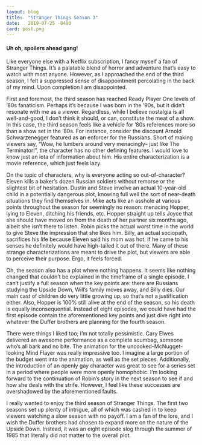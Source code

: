 ```yaml
---
layout: blog
title:  "Stranger Things Season 3"
date:   2019-07-25 -0400
card: post.png
---
```


#### **Uh oh, spoilers ahead gang!**

Like everyone else with a Netflix subscription, I fancy myself a fan of Stranger Things. It’s a palatable blend of horror and adventure that’s easy to watch with most anyone. However, as I approached the end of the third season, I felt a suppressed sense of disappointment percolating in the back of my mind. Upon completion I am disappointed.

First and foremost, the third season has reached Ready Player One levels of ’80s fanaticism. Perhaps it’s because I was born in the ’90s, but it didn’t resonate with me as a viewer. Regardless, while I believe nostalgia is all well-and-good, I don’t think it should, or can, constitute the meat of a show. In this case, the third season feels like a vehicle for ’80s references more so than a show set in the ’80s. For instance, consider the discount Arnold Schwarzenegger featured as an enforcer for the Russians. Short of making viewers say, “Wow, he lumbers around very menacingly– just like The Terminator!”, the character has no other defining features. I would love to know just an iota of information about him. His entire characterization is a movie reference, which just feels lazy.

On the topic of characters, why is everyone acting so out-of-character? Eleven kills a baker’s dozen Russian soldiers without remorse or the slightest bit of hesitation. Dustin and Steve involve an actual 10-year-old child in a potentially dangerous plot, knowing full well the sort of near-death situations they find themselves in. Mike acts like an asshole at various points throughout the season for seemingly no reason: menacing Hopper, lying to Eleven, ditching his friends, etc. Hopper straight up tells Joyce that she should have moved on from the death of her partner six months ago, albeit she isn’t there to listen. Robin picks the actual worst time in the world to give Steve the impression that she likes him. Billy, an actual sociopath, sacrifices his life because Eleven said his mom was hot. If he came to his senses he definitely would have high-tailed it out of there. Many of these strange characterizations are meant to drive the plot, but viewers are able to perceive their purpose. Ergo, it feels forced.

Oh, the season also has a plot where nothing happens. It seems like nothing changed that couldn’t be explained in the timeframe of a single episode. I can’t justify a full season when the key points are: there are Russians studying the Upside Down, Will’s family moves away, and Billy dies. Our main cast of children do very little growing up, so that’s not a justification either. Also, Hopper is 100% still alive at the end of the season, so his death is equally inconsequential. Instead of eight episodes, we could have had the first episode contain the aforementioned key points and just dive right into whatever the Duffer brothers are planning for the fourth season.

There were things I liked too; I’m not totally pessimistic. Cary Elwes delivered an awesome performance as a complete scumbag, someone who’s all bark and no bite. The animation for the uncooked-McNugget-looking Mind Flayer was really impressive too. I imagine a large portion of the budget went into the animation, as well as the set pieces. Additionally, the introduction of an openly gay character was great to see for a series set in a period where people were more openly homophobic. I’m looking forward to the continuation of Robin’s story in the next season to see if and how she deals with the strife. However, I feel like these successes are overshadowed by the aforementioned faults.

I really wanted to enjoy the third season of Stranger Things. The first two seasons set up plenty of intrigue, all of which was cashed in to keep viewers watching a slow season with no payoff. I am a fan of the lore, and I wish the Duffer brothers had chosen to expand more on the nature of the Upside Down. Instead, it was an eight episode slog through the summer of 1985 that literally did not matter to the overall plot.

